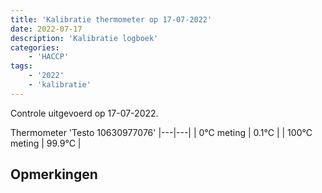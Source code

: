 ```yaml
---
title: 'Kalibratie thermometer op 17-07-2022'
date: 2022-07-17
description: 'Kalibratie logboek'
categories:
    - 'HACCP'
tags:
    - '2022'
    - 'kalibratie'
---
```

Controle uitgevoerd op 17-07-2022.

Thermometer 'Testo 10630977076'
|---|---|
| 0°C meting | 0.1°C |
| 100°C meting | 99.9°C |

## Opmerkingen


